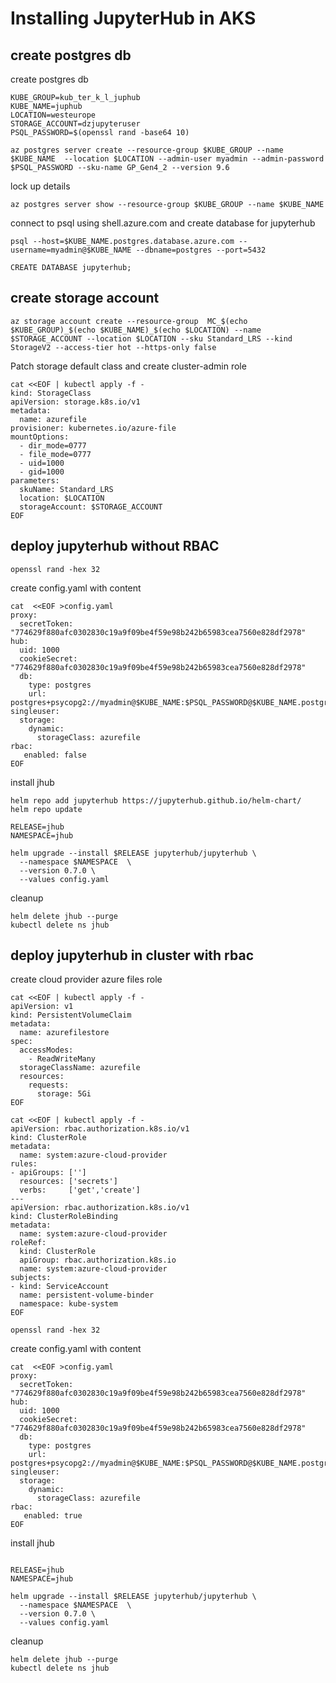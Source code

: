 # Installing JupyterHub in AKS

## create postgres db

create postgres db
```
KUBE_GROUP=kub_ter_k_l_juphub
KUBE_NAME=juphub
LOCATION=westeurope
STORAGE_ACCOUNT=dzjupyteruser
PSQL_PASSWORD=$(openssl rand -base64 10)

az postgres server create --resource-group $KUBE_GROUP --name $KUBE_NAME  --location $LOCATION --admin-user myadmin --admin-password $PSQL_PASSWORD --sku-name GP_Gen4_2 --version 9.6
```

lock up details
```
az postgres server show --resource-group $KUBE_GROUP --name $KUBE_NAME
```

connect to psql using shell.azure.com and create database for jupyterhub
```
psql --host=$KUBE_NAME.postgres.database.azure.com --username=myadmin@$KUBE_NAME --dbname=postgres --port=5432

CREATE DATABASE jupyterhub;
```

## create storage account

```
az storage account create --resource-group  MC_$(echo $KUBE_GROUP)_$(echo $KUBE_NAME)_$(echo $LOCATION) --name $STORAGE_ACCOUNT --location $LOCATION --sku Standard_LRS --kind StorageV2 --access-tier hot --https-only false
```

Patch storage default class and create cluster-admin role
```
cat <<EOF | kubectl apply -f -
kind: StorageClass
apiVersion: storage.k8s.io/v1
metadata:
  name: azurefile
provisioner: kubernetes.io/azure-file
mountOptions:
  - dir_mode=0777
  - file_mode=0777
  - uid=1000
  - gid=1000
parameters:
  skuName: Standard_LRS
  location: $LOCATION
  storageAccount: $STORAGE_ACCOUNT
EOF
```

## deploy jupyterhub without RBAC

```
openssl rand -hex 32
```

create config.yaml with content
```
cat  <<EOF >config.yaml
proxy:
  secretToken: "774629f880afc0302830c19a9f09be4f59e98b242b65983cea7560e828df2978"
hub:
  uid: 1000
  cookieSecret: "774629f880afc0302830c19a9f09be4f59e98b242b65983cea7560e828df2978"
  db:
    type: postgres
    url: postgres+psycopg2://myadmin@$KUBE_NAME:$PSQL_PASSWORD@$KUBE_NAME.postgres.database.azure.com:5432/jupyterhub
singleuser:
  storage:
    dynamic:
      storageClass: azurefile
rbac:
   enabled: false
EOF
```

install jhub
```
helm repo add jupyterhub https://jupyterhub.github.io/helm-chart/
helm repo update

RELEASE=jhub
NAMESPACE=jhub

helm upgrade --install $RELEASE jupyterhub/jupyterhub \
  --namespace $NAMESPACE  \
  --version 0.7.0 \
  --values config.yaml
```

cleanup

```
helm delete jhub --purge
kubectl delete ns jhub
```

## deploy jupyterhub in cluster with rbac

create cloud provider azure files role

```
cat <<EOF | kubectl apply -f -
apiVersion: v1
kind: PersistentVolumeClaim
metadata:
  name: azurefilestore
spec:
  accessModes:
    - ReadWriteMany
  storageClassName: azurefile
  resources:
    requests:
      storage: 5Gi
EOF
```

```
cat <<EOF | kubectl apply -f -
apiVersion: rbac.authorization.k8s.io/v1
kind: ClusterRole
metadata:
  name: system:azure-cloud-provider
rules:
- apiGroups: ['']
  resources: ['secrets']
  verbs:     ['get','create']
---
apiVersion: rbac.authorization.k8s.io/v1
kind: ClusterRoleBinding
metadata:
  name: system:azure-cloud-provider
roleRef:
  kind: ClusterRole
  apiGroup: rbac.authorization.k8s.io
  name: system:azure-cloud-provider
subjects:
- kind: ServiceAccount
  name: persistent-volume-binder
  namespace: kube-system
EOF
```

```
openssl rand -hex 32
```

create config.yaml with content
```
cat  <<EOF >config.yaml
proxy:
  secretToken: "774629f880afc0302830c19a9f09be4f59e98b242b65983cea7560e828df2978"
hub:
  uid: 1000
  cookieSecret: "774629f880afc0302830c19a9f09be4f59e98b242b65983cea7560e828df2978"
  db:
    type: postgres
    url: postgres+psycopg2://myadmin@$KUBE_NAME:$PSQL_PASSWORD@$KUBE_NAME.postgres.database.azure.com:5432/jupyterhub
singleuser:
  storage:
    dynamic:
      storageClass: azurefile
rbac:
   enabled: true
EOF
```

install jhub
```

RELEASE=jhub
NAMESPACE=jhub

helm upgrade --install $RELEASE jupyterhub/jupyterhub \
  --namespace $NAMESPACE  \
  --version 0.7.0 \
  --values config.yaml
```

cleanup

```
helm delete jhub --purge
kubectl delete ns jhub
```
